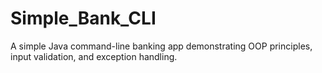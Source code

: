 # Simple_Bank_CLI
A simple Java command-line banking app demonstrating OOP principles, input validation, and exception handling.
